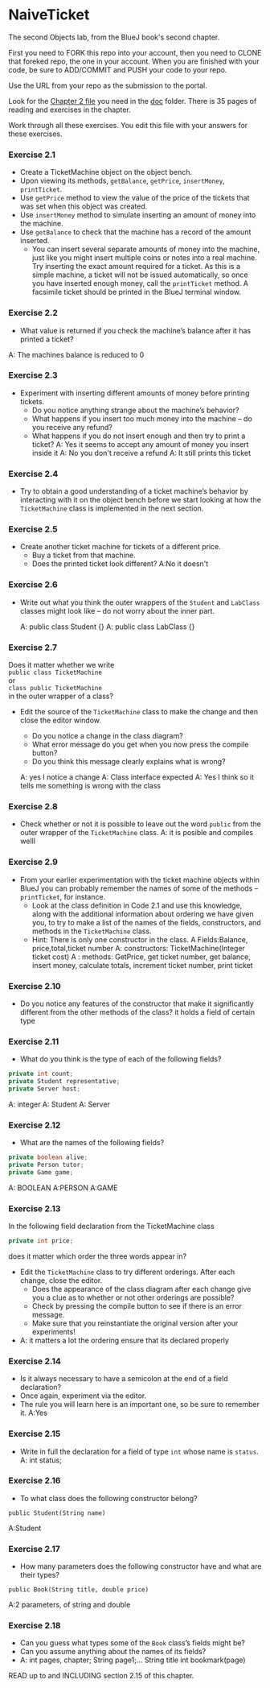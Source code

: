 # NaiveTicket

The second Objects lab, from the BlueJ book's second chapter.

First you need to FORK this repo into your account, then you need to CLONE that foreked repo, the one in your account. 
When you are finished with your code, be sure to ADD/COMMIT and PUSH your code to your repo.

Use the URL from your repo as the submission to the portal. 

Look for the [Chapter 2 file](./doc/BlueJ-objects-first-ch2.pdf) you need in the [doc](./doc) folder.
There is 35 pages of reading and exercises in the chapter.

Work through all these exercises. You edit this file with your answers for these exercises.

### Exercise 2.1
* Create a TicketMachine object on the object bench.
* Upon viewing its methods, `getBalance`, `getPrice`, `insertMoney`, `printTicket`.
* Use `getPrice` method to view the value of the price of the tickets that was set when this object was created.
* Use `insertMoney` method to simulate inserting an amount of money into the machine.
* Use `getBalance` to check that the machine has a record of the amount inserted.
	* You can insert several separate amounts of money into the machine, just like you might insert multiple coins or notes into a real machine. Try inserting the exact amount required for a ticket. As this is a simple machine, a ticket will not be issued automatically, so once you have inserted enough money, call the `printTicket` method. A facsimile ticket should be printed in the BlueJ terminal window.

### Exercise 2.2
* What value is returned if you check the machine’s balance after it has printed a ticket?
  
A: The machines balance is reduced to 0
### Exercise 2.3
* Experiment with inserting different amounts of money before printing tickets.
	* Do you notice anything strange about the machine’s behavior?
	* What happens if you insert too much money into the machine – do you receive any refund?
	* What happens if you do not insert enough and then try to print a ticket?
   A: Yes it seems to accept any amount of money you insert inside it
   A: No you don't receive a refund
   A: It still prints this ticket

### Exercise 2.4
* Try to obtain a good understanding of a ticket machine’s behavior by interacting with it on the object bench before we start looking at how the `TicketMachine` class is implemented in the next section.

### Exercise 2.5
* Create another ticket machine for tickets of a different price.
	* Buy a ticket from that machine.
	* Does the printed ticket look different?
	A:No it doesn't

### Exercise 2.6
* Write out what you think the outer wrappers of the `Student` and `LabClass` classes might look like – do not worry about the inner part.

  A: public class Student {}
  A: public class LabClass {}
### Exercise 2.7
Does it matter whether we write<br>
`public class TicketMachine`<br>
or<br>
`class public TicketMachine`<br>
in the outer wrapper of a class?

* Edit the source of the `TicketMachine` class to make the change and then close the editor window.
	* Do you notice a change in the class diagram?
	* What error message do you get when you now press the compile button?
	* Do you think this message clearly explains what is wrong?
 
	A: yes I notice a change
	A: Class interface expected	
	A: Yes I think so it tells me something is wrong with the class

### Exercise 2.8
* Check whether or not it is possible to leave out the word `public` from the outer wrapper of the `TicketMachine` class.
A: it is posible and compiles welll
### Exercise 2.9
* From your earlier experimentation with the ticket machine objects within BlueJ you can probably remember the names of some of the methods – `printTicket`, for instance.
	* Look at the class definition in Code 2.1 and use this knowledge, along with the additional information about ordering we have given you, to try to make a list of the names of the fields, constructors, and methods in the `TicketMachine` class.
	* Hint: There is only one constructor in the class.
A  Fields:Balance, price,total,ticket number
A: constructors: TicketMachine(Integer ticket cost)
A  : methods: GetPrice, get ticket number, get balance, insert money, calculate totals, increment ticket number, print ticket
### Exercise 2.10
* Do you notice any features of the constructor that make it significantly different from the other methods of the class?
it holds a field of certain type
### Exercise 2.11
* What do you think is the type of each of the following fields?

```java
private int count;
private Student representative;
private Server host;
```
A: integer 
A: Student
A: Server

### Exercise 2.12
* What are the names of the following fields?

```java
private boolean alive;
private Person tutor;
private Game game;
```
A: BOOLEAN
A:PERSON
A:GAME
### Exercise 2.13

In the following field declaration from the TicketMachine class<br>

```java
private int price;
```
does it matter which order the three words appear in?
* Edit the `TicketMachine` class to try different orderings. After each change, close the editor.
	* Does the appearance of the class diagram after each change give you a clue as to whether or not other orderings are
possible?
	* Check by pressing the compile button to see if there is an error message.
	* Make sure that you reinstantiate the original version after your experiments!
 * A: it matters a lot the ordering ensure that its declared properly

### Exercise 2.14
* Is it always necessary to have a semicolon at the end of a field declaration?
* Once again, experiment via the editor.
* The rule you will learn here is an important one, so be sure to remember it.
A:Yes

### Exercise 2.15
* Write in full the declaration for a field of type `int` whose name is `status`.
A: int status;
### Exercise 2.16
* To what class does the following constructor belong?
```
public Student(String name)
```
A:Student
### Exercise 2.17
* How many parameters does the following constructor have and what are their types?
```
public Book(String title, double price)
```
A:2 parameters, of string and double
### Exercise 2.18
* Can you guess what types some of the `Book` class’s fields might be?
* Can you assume anything about the names of its fields?
*  A: int pages, chapter; String page1;... String title int bookmark(page)

READ up to and INCLUDING section 2.15 of this chapter.
